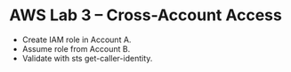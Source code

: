 # AWS Lab 3 – Cross-Account Access
- Create IAM role in Account A.
- Assume role from Account B.
- Validate with sts get-caller-identity.
